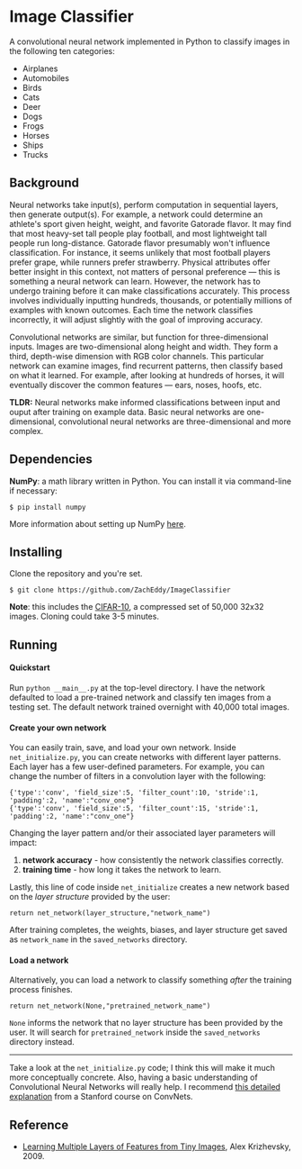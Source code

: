 <h1>Image Classifier</h1>
A convolutional neural network implemented in Python to classify images in the following ten categories:


- Airplanes
- Automobiles
- Birds
- Cats
- Deer
- Dogs
- Frogs
- Horses
- Ships
- Trucks

<h2>Background</h2>
Neural networks take input(s), perform computation in sequential layers, then generate output(s). For example, a network could determine an athlete's sport given height, weight, and favorite Gatorade flavor. It may find that most heavy-set tall people play football, and most lightweight tall people run long-distance. Gatorade flavor presumably won't influence classification. For instance, it seems unlikely that most football players prefer grape, while runners prefer strawberry. Physical attributes offer better insight in this context, not matters of personal preference &mdash; this is something a neural network can learn. However, the network has to undergo training before it can make classifications accurately. This process involves individually inputting hundreds, thousands, or potentially millions of examples with known outcomes. Each time the network classifies incorrectly, it will adjust slightly with the goal of improving accuracy.



Convolutional networks are similar, but function for three-dimensional inputs. Images are two-dimensional along height and width. They form a third, depth-wise dimension with RGB color channels. This particular network can examine images, find recurrent patterns, then classify based on what it learned. For example, after looking at hundreds of horses, it will eventually discover the common features &mdash; ears, noses, hoofs, etc.

<b>TLDR:</b> Neural networks make informed classifications between input and ouput after training on example data. Basic neural networks are one-dimensional, convolutional neural networks are three-dimensional and more complex.

<h2>Dependencies</h2>

**NumPy**: a math library written in Python. You can install it via command-line if necessary:

    $ pip install numpy

More information about setting up NumPy [here](http://docs.scipy.org/doc/numpy-1.10.1/user/install.html).

<h2>Installing</h2>
Clone the repository and you're set.

    $ git clone https://github.com/ZachEddy/ImageClassifier

**Note**: this includes the [CIFAR-10](https://www.cs.toronto.edu/~kriz/cifar.html), a compressed set of 50,000 32x32 images. Cloning could take 3-5 minutes.

<h2>Running</h2>
<h4>Quickstart</h4>

Run `python __main__.py` at the top-level directory. I have the network defaulted to load a pre-trained network and classify ten images from a testing set. The default network trained overnight with 40,000 total images.

<h4>Create your own network</h4>

You can easily train, save, and load your own network. Inside `net_initialize.py`, you can create networks with different layer patterns. Each layer has a few user-defined parameters. For example, you can change the number of filters in a convolution layer with the following:

    {'type':'conv', 'field_size':5, 'filter_count':10, 'stride':1, 'padding':2, 'name':"conv_one"}
    {'type':'conv', 'field_size':5, 'filter_count':15, 'stride':1, 'padding':2, 'name':"conv_one"}

Changing the layer pattern and/or their associated layer parameters will impact:

1. **network accuracy** - how consistently the network classifies correctly.
2. **training time** - how long it takes the network to learn.

Lastly, this line of code inside `net_initialize` creates a new network based on the *layer structure* provided by the user:

    return net_network(layer_structure,"network_name")

After training completes, the weights, biases, and layer structure get saved as `network_name` in the `saved_networks` directory.

<h4>Load a network</h4>

Alternatively, you can load a network to classify something *after* the training process finishes.

    return net_network(None,"pretrained_network_name")

`None` informs the network that no layer structure has been provided by the user. It will search for `pretrained_network` inside the `saved_networks` directory instead.

<hr>

Take a look at the `net_initialize.py` code; I think this will make it much more conceptually concrete. Also, having a basic understanding of Convolutional Neural Networks will really help. I recommend [this detailed explanation](http://cs231n.github.io/convolutional-networks/) from a Stanford course on ConvNets.







<h2> Reference </h2>
<ul>
  <li>
   <a href="https://www.cs.toronto.edu/~kriz/learning-features-2009-TR.pdf">Learning Multiple Layers of Features from Tiny Images</a>, Alex Krizhevsky, 2009.
  </li>
</ul>
